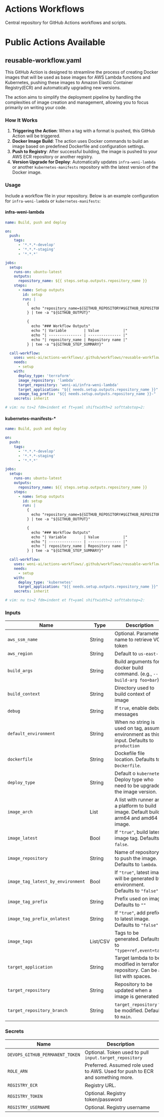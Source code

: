 # Actions Workflows

Central repository for GitHub Actions workflows and scripts.

# Public Actions Available

## reusable-workflow.yaml

This GitHub Action is designed to streamline the process of creating Docker images that will be used as base images for AWS Lambda functions and Kubernetes, pushing these images to Amazon Elastic Container Registry(ECR) and automatically upgrading new versions.

The action aims to simplify the deployment pipeline by handling the complexities of image creation and management, allowing you to focus primarily on writing your code.

### How It Works

1. **Triggering the Action**: When a tag with a format is pushed, this GitHub Action will be triggered.
2. **Docker Image Build**: The action uses Docker commands to build an image based on predefined Dockerfile and configuration settings.
3. **Push to Registry**: After successful building, the image is pushed to your AWS ECR repository or another registry.
4. **Version Upgrade for Deploy**: Automatically updates `infra-weni-lambda` or another `kubernetes-manifests` repository with the latest version of the Docker image.

### Usage

Include a workflow file in your repository. Below is an example configuration for `infra-weni-lambda` or `kubernetes-manifests`:

#### infra-weni-lambda

```yaml
name: Build, push and deploy

on:
  push:
    tags:
      - '*.*.*-develop'
      - '*.*.*-staging'
      - '*.*.*'

jobs:
  setup:
    runs-on: ubuntu-latest
    outputs:
      repository_name: ${{ steps.setup.outputs.repository_name }}
    steps:
      - name: Setup outputs
        id: setup
        run: |
          {
            echo "repository_name=${GITHUB_REPOSITORY#$GITHUB_REPOSITORY_OWNER/}"
          } | tee -a "${GITHUB_OUTPUT}"

          {
            echo "### Workflow Outputs"
            echo "| Variable        | Value           |"
            echo "| --------------- | --------------- |"
            echo "| repository_name | Repository name |"
          } | tee -a "${GITHUB_STEP_SUMMARY}"

  call-workflow:
    uses: weni-ai/actions-workflows/.github/workflows/reusable-workflow.yaml@main
    needs:
      - setup
    with:
      deploy_type: 'terraform'
      image_repository: 'lambda'
      target_repository: 'weni-ai/infra-weni-lambda'
      target_application: "${{ needs.setup.outputs.repository_name }}"
      image_tag_prefix: "${{ needs.setup.outputs.repository_name }}-"
    secrets: inherit

# vim: nu ts=2 fdm=indent et ft=yaml shiftwidth=2 softtabstop=2:
```

#### kubernetes-manifests-*

```yaml
name: Build, push and deploy

on:
  push:
    tags:
      - '*.*.*-develop'
      - '*.*.*-staging'
      - '*.*.*'

jobs:
  setup:
    runs-on: ubuntu-latest
    outputs:
      repository_name: ${{ steps.setup.outputs.repository_name }}
    steps:
      - name: Setup outputs
        id: setup
        run: |
          {
            echo "repository_name=${GITHUB_REPOSITORY#$GITHUB_REPOSITORY_OWNER/}"
          } | tee -a "${GITHUB_OUTPUT}"

          {
            echo "### Workflow Outputs"
            echo "| Variable        | Value           |"
            echo "| --------------- | --------------- |"
            echo "| repository_name | Repository name |"
          } | tee -a "${GITHUB_STEP_SUMMARY}"

  call-workflow:
    uses: weni-ai/actions-workflows/.github/workflows/reusable-workflow.yaml@main
    needs:
      - setup
    with:
      deploy_type: 'kubernetes'
      target_application: "${{ needs.setup.outputs.repository_name }}"
    secrets: inherit

# vim: nu ts=2 fdm=indent et ft=yaml shiftwidth=2 softtabstop=2:
```

### Inputs

| Name               | Type        | Description                                                                                                                                                                       |
|--------------------|-------------|-----------------------------------------------------------------------------------------------------------------------------------------------------------------------------------|
| `aws_ssm_name` | String | Optional. Parameter name to retrieve VCS token |
| `aws_region` | String | Default to `us-east-1` |
| `build_args` | String | Build arguments for docker build command. (e.g., `--build-arg foo=bar`) |
| `build_context` | String | Directory used to build context of image |
| `debug` | String | If `true`, enable debug messages |
| `default_environment` | String | When no string is used on tag, assume environment as this input. Defaults to `production` |
| `dockerfile` | String | Dockefile file location. Defaults to `Dockerfile`. |
| `deploy_type` | String | Default o `kubernetes`. Deploy type who need to be upgrade the image version. |
| `image_arch` | List | A list with runner and a platform to build image. Default build arm64 and amd64 image.
| `image_latest` | Bool | If `"true"`, build latest image tag. Defaults `false`. |
| `image_repository` | String | Name of repository to push the image. Defaults to `lambda`. |
| `image_tag_latest_by_environment` | Bool | If `"true"`, latest image will be generated by environment. Defaults to `"false"` |
| `image_tag_prefix` | String | Prefix used on image. Defaults to `""` |
| `image_tag_prefix_onlatest` | String | If `"true"`, add prefix to latest image. Defaults to `"false"` |
| `image_tags` | List/CSV | Tags to be generated. Defaults to `"type=ref,event=tag"` |
| `target_application` | String | Target lambda to be modified in terraform repository. Can be a list with spaces. |
| `target_repository` | String | Repository to be updated when a image is generated. |
| `target_repository_branch` | String | `target_repository` to be modified. Defaults to `main`. |

### Secrets

| Name               | Description                                                           |
|--------------------|-----------------------------------------------------------------------|
| `DEVOPS_GITHUB_PERMANENT_TOKEN` | Optional. Token used to pull `input.target_repository`   |
| `ROLE_ARN` | Preferred. Assumed role used to AWS. Used for push to ECR and something more. |
| `REGISTRY_ECR` | Registry URL. |
| `REGISTRY_TOKEN` | Optional. Registry token/password |
| `REGISTRY_USERNAME` | Optional. Registry username |

[modeline]: # ( vim: set fenc=utf-8 spell spl=en: )
